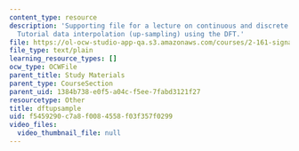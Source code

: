 ```yaml
---
content_type: resource
description: 'Supporting file for a lecture on continuous and discrete signal processing:
  Tutorial data interpolation (up-sampling) using the DFT.'
file: https://ol-ocw-studio-app-qa.s3.amazonaws.com/courses/2-161-signal-processing-continuous-and-discrete-fall-2008/f5459290c7a8f0084558f03f357f0299_dftupsample.m
file_type: text/plain
learning_resource_types: []
ocw_type: OCWFile
parent_title: Study Materials
parent_type: CourseSection
parent_uid: 1384b738-e0f5-a04c-f5ee-7fabd3121f27
resourcetype: Other
title: dftupsample
uid: f5459290-c7a8-f008-4558-f03f357f0299
video_files:
  video_thumbnail_file: null
---
```

